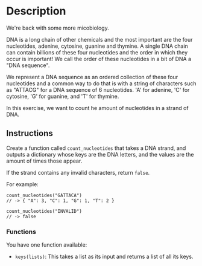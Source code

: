 # Description

We're back with some more micobiology.

DNA is a long chain of other chemicals and the most important are the four nucleotides, adenine, cytosine, guanine and thymine.
A single DNA chain can contain billions of these four nucleotides and the order in which they occur is important!
We call the order of these nucleotides in a bit of DNA a "DNA sequence".

We represent a DNA sequence as an ordered collection of these four nucleotides and a common way to do that is with a string of characters such as "ATTACG" for a DNA sequence of 6 nucleotides.
'A' for adenine, 'C' for cytosine, 'G' for guanine, and 'T' for thymine.

In this exercise, we want to count he amount of nucleotides in a strand of DNA.

## Instructions

Create a function called `count_nucleotides` that takes a DNA strand, and outputs a dictionary whose keys are the DNA letters, and the values are the amount of times those appear.

If the strand contains any invalid characters, return `false`.

For example:

```
count_nucleotides("GATTACA")
// -> { "A": 3, "C": 1, "G": 1, "T": 2 }

count_nucleotides("INVALID")
// -> false
```

### Functions

You have one function available:

- `keys(lists)`: This takes a list as its input and returns a list of all its keys.
